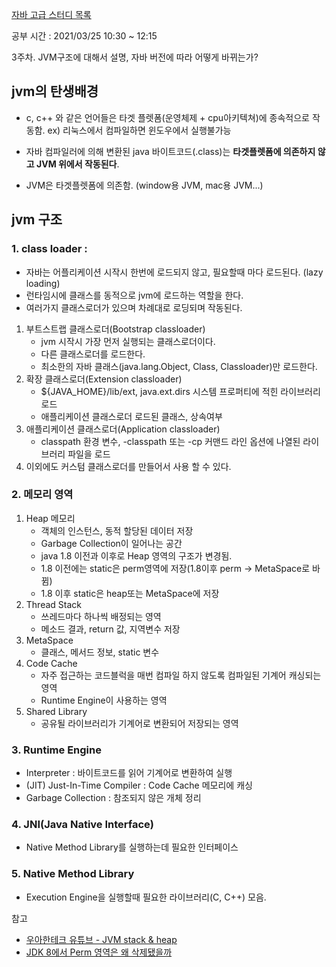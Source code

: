 [자바 고급 스터디 목록](https://ckdgus.tistory.com/80)

공부 시간 : 2021/03/25 10:30 ~ 12:15

3주차. JVM구조에 대해서 설명, 자바 버전에 따라 어떻게 바뀌는가?

## jvm의 탄생배경

- c, c++ 와 같은 언어들은 타겟 플렛폼(운영체제 + cpu아키텍쳐)에 종속적으로 작동함. ex) 리눅스에서 컴파일하면 윈도우에서 실행불가능

- 자바 컴파일러에 의해 변환된 java 바이트코드(.class)는 **타겟플렛폼에 의존하지 않고 JVM 위에서 작동된다**.

- JVM은 타겟플렛폼에 의존함. (window용 JVM, mac용 JVM...)

## jvm 구조

### 1. class loader :

- 자바는 어플리케이션 시작시 한번에 로드되지 않고, 필요할때 마다 로드된다. (lazy loading)
- 런타임시에 클래스를 동적으로 jvm에 로드하는 역할을 한다.
- 여러가지 클래스로더가 있으며 차례대로 로딩되며 작동된다.

1. 부트스트랩 클래스로더(Bootstrap classloader)
    - jvm 시작시 가장 먼저 실행되는 클래스로더이다.
    - 다른 클래스로더를 로드한다.
    - 최소한의 자바 클래스(java.lang.Object, Class, Classloader)만 로드한다.
1. 확장 클래스로더(Extension classloader)
    - ${JAVA_HOME}/lib/ext, java.ext.dirs 시스템 프로퍼티에 적힌 라이브러리 로드
    - 애플리케이션 클래스로더 로드된 클래스, 상속여부
1. 애플리케이션 클래스로더(Application classloader)
    - classpath 환경 변수, -classpath 또는 -cp 커맨드 라인 옵션에 나열된 라이브러리 파일을 로드
1. 이외에도 커스텀 클래스로더를 만들어서 사용 할 수 있다.

### 2. 메모리 영역

1. Heap 메모리
    - 객체의 인스턴스, 동적 할당된 데이터 저장
    - Garbage Collection이 일어나는 공간
    - java 1.8 이전과 이후로 Heap 영역의 구조가 변경됨.
    - 1.8 이전에는 static은 perm영역에 저장(1.8이후 perm -> MetaSpace로 바뀜)
    - 1.8 이후 static은 heap또는 MetaSpace에 저장
1. Thread Stack
    - 쓰레드마다 하나씩 배정되는 영역
    - 메소드 결과, return 값, 지역변수 저장
1. MetaSpace
    - 클래스, 메서드 정보, static 변수
1. Code Cache
    - 자주 접근하는 코드블럭을 매번 컴파일 하지 않도록 컴파일된 기계어 캐싱되는 영역
    - Runtime Engine이 사용하는 영역
1. Shared Library
    - 공유될 라이브러리가 기계어로 변환되어 저장되는 영역

### 3. Runtime Engine

- Interpreter : 바이트코드를 읽어 기계어로 변환하여 실행
- (JIT) Just-In-Time Compiler : Code Cache 메모리에 캐싱
- Garbage Collection : 참조되지 않은 개체 정리

### 4. JNI(Java Native Interface)

- Native Method Library를 실행하는데 필요한 인터페이스

### 5. Native Method Library

- Execution Engine을 실행할때 필요한 라이브러리(C, C++) 모음.

<script async class="speakerdeck-embed" data-id="9780d352c95f4361bd8c6fa164554afc" data-ratio="1.77777777777778" src="//speakerdeck.com/assets/embed.js"></script>
참고

- [우아한테크 유튜브 - JVM stack & heap](https://www.youtube.com/watch?v=UzaGOXKVhwU&list=PLgXGHBqgT2TvpJ_p9L_yZKPifgdBOzdVH&index=61)
- [JDK 8에서 Perm 영역은 왜 삭제됐을까](https://johngrib.github.io/wiki/java8-why-permgen-removed/)
